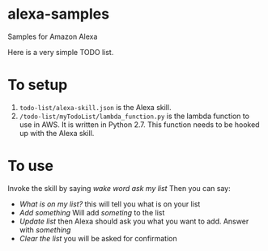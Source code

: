 # alexa-samples
Samples for Amazon Alexa

Here is a very simple TODO list.
# To setup
1. `todo-list/alexa-skill.json` is the Alexa skill.
1. `/todo-list/myTodoList/lambda_function.py` is the lambda function to use in AWS. It is written in Python 2.7. This function needs to be hooked up with the Alexa skill.

# To use
Invoke the skill by saying *_wake word_ ask my list*
Then you can say:
 - *What is on my list?* this will tell you what is on your list
 - *Add _something_* Will add _someting_ to the list
 - *Update list* then Alexa should ask you what you want to add. Answer with *_something_*
 - *Clear the list* you will be asked for confirmation
